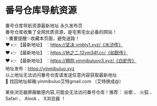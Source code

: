# 番号仓库导航资源
番号仓库导航资源最新地址 永久发布页<br>
番号仓库收集了全网优质资源，是宅男宅女必备的网站！<br>
✨重要提醒✨收藏本页面，避免迷路！<br>
❤️ 👉 【最新地址】 ：https://坚决.ymbly1.xyz/《水浒传》<br>
❤️ 👉 【最新地址】 ：https://地之二.12ym34f.cc/《如懿传》<br>
❤️ 👉 【最新地址】 ：https://拥抱.yinmibuluoy3.xyz/《白蛇传》<br>
地址发布：https://yinmibuluo.xyz<br>
以上地址无法访问番号仓库请发送任意内容获取最新地址<br>
📧 找回地址邮箱:yinmibuluo艾特gmail.com （艾特换成@）<br>

某些浏览器屏蔽敏感内容,可能会无法访问番号仓库！推荐： 谷歌 、 火狐 、 Safari 、 Alook 、 X浏览器 ！<br>
